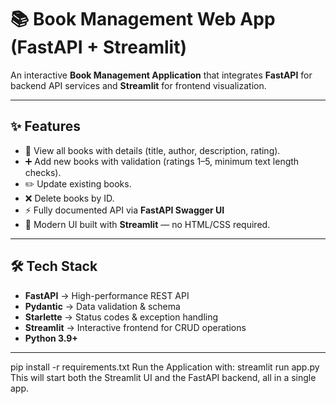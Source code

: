 # 📚 Book Management Web App (FastAPI + Streamlit)

An interactive **Book Management Application** that integrates **FastAPI** for backend API services and **Streamlit** for frontend visualization.

---

## ✨ Features
- 🔎 View all books with details (title, author, description, rating).
- ➕ Add new books with validation (ratings 1–5, minimum text length checks).
- ✏️ Update existing books.
- ❌ Delete books by ID.
- ⚡ Fully documented API via **FastAPI Swagger UI** 
- 🎨 Modern UI built with **Streamlit** — no HTML/CSS required.

---

## 🛠️ Tech Stack
- **FastAPI** → High-performance REST API
- **Pydantic** → Data validation & schema
- **Starlette** → Status codes & exception handling
- **Streamlit** → Interactive frontend for CRUD operations
- **Python 3.9+**

---

pip install -r requirements.txt
Run the Application with: 
streamlit run app.py
This will start both the Streamlit UI and the FastAPI backend, all in a single app.
